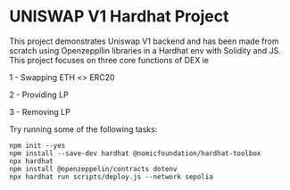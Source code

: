 # UNISWAP V1 Hardhat Project

This project demonstrates Uniswap V1 backend and has been made from scratch using Openzeppllin libraries in a Hardhat env with Solidity and JS. This project focuses on three core functions of DEX ie

1 - Swapping ETH <> ERC20

2 - Providing LP

3 - Removing LP

Try running some of the following tasks:

```shell
npm init --yes
npm install --save-dev hardhat @nomicfoundation/hardhat-toolbox
npx hardhat
npm install @openzeppelin/contracts dotenv
npx hardhat run scripts/deploy.js --network sepolia

```
